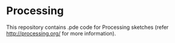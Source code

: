 Processing
==========

This repository contains .pde code for Processing sketches (refer http://processing.org/ for more information).

